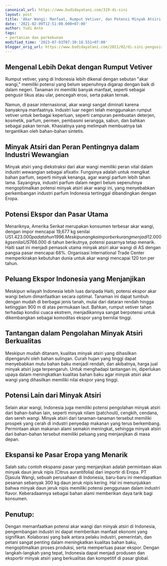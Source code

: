 ```yaml
---
canonical_url: https://www.budidayatani.com/319-di-sini
layout: post
title: 'Akar Wangi: Manfaat, Rumput Vetiver, dan Potensi Minyak Atsiri Indonesia'
date: '2021-02-09T12:51:00.000+07:00'
author: Yudi Anto
tags:
- pertanian dan perkebunan
modified_time: '2023-07-03T07:30:18.551+07:00'
blogger_orig_url: https://www.budidayatani.com/2021/02/di-sini-pengusir-tikus-di-mancanegara.html
---
```


## Mengenal Lebih Dekat dengan Rumput Vetiver

Rumput vetiver, yang di Indonesia lebih dikenal dengan sebutan "akar wangi," memiliki potensi yang belum sepenuhnya digarap dengan baik di dalam negeri. Tanaman ini memiliki banyak manfaat, seperti sebagai pengusir tikus atau ular, pencegah erosi, serta pakan ternak. 

Namun, di pasar internasional, akar wangi sangat diminati karena banyaknya manfaatnya. Industri luar negeri telah menggunakan rumput vetiver untuk berbagai keperluan, seperti campuran pembuatan deterjen, kosmetik, parfum, permen, pembasmi serangga, sabun, dan bahkan sebagai pakan ternak. Khasiatnya yang melimpah membuatnya tak tergantikan oleh bahan-bahan sintetis.

## Minyak Atsiri dan Peran Pentingnya dalam Industri Wewangian

Minyak atsiri yang diekstraksi dari akar wangi memiliki peran vital dalam industri wewangian sebagai afixativ. Fungsinya adalah untuk mengikat bahan parfum, seperti minyak kenanga, agar wangi parfum lebih tahan lama. Sayangnya, industri parfum dalam negeri belum sepenuhnya mengoptimalkan potensi minyak atsiri akar wangi ini, yang menyebabkan perkembangan industri parfum Indonesia tertinggal dibandingkan dengan Eropa.

## Potensi Ekspor dan Pasar Utama

Menariknya, Amerika Serikat merupakan konsumen terbesar akar wangi, dengan impor mencapai 19,677 kg senilai US$1.423.000 pada tahun 1996. Meskipun angka impor berkurang menjadi 12.000 kg senilai US$766.000 di tahun berikutnya, potensi pasarnya tetap menarik. Haiti saat ini menjadi pemasok utama minyak atsiri akar wangi di AS dengan pangsa pasar mencapai 68%. Organisasi International Trade Center memperkirakan kebutuhan dunia untuk akar wangi mencapai 120 ton per tahun.

## Peluang Ekspor Indonesia yang Menjanjikan

Meskipun wilayah Indonesia lebih luas daripada Haiti, potensi ekspor akar wangi belum dimanfaatkan secara optimal. Tanaman ini dapat tumbuh dengan mudah di berbagai jenis tanah, mulai dari dataran rendah hingga ketinggian 900 m di atas permukaan laut. Bahkan, rumput vetiver tahan terhadap kondisi cuaca ekstrem, menjadikannya sangat berpotensi untuk dikembangkan sebagai komoditas ekspor yang bernilai tinggi.

## Tantangan dalam Pengolahan Minyak Atsiri Berkualitas

Meskipun mudah ditanam, kualitas minyak atsiri yang dihasilkan dipengaruhi oleh bahan sulingan. Curah hujan yang tinggi dapat menyebabkan mutu bahan baku menjadi rendah, dan akibatnya, harga jual minyak atsiri juga terpengaruh. Untuk menghadapi tantangan ini, diperlukan upaya dalam meningkatkan kualitas bahan baku agar minyak atsiri akar wangi yang dihasilkan memiliki nilai ekspor yang tinggi.

## Potensi Lain dari Minyak Atsiri

Selain akar wangi, Indonesia juga memiliki potensi pengolahan minyak atsiri dari bahan-bahan lain, seperti minyak nilam (patchouli), cengkih, cendana, dan sereh wangi. Minyak atsiri dari tanaman-tanaman tersebut memiliki prospek yang cerah di industri penyedap makanan yang terus berkembang. Permintaan akan makanan alami semakin meningkat, sehingga minyak atsiri dari bahan-bahan tersebut memiliki peluang yang menjanjikan di masa depan.

## Ekspansi ke Pasar Eropa yang Menarik

Salah satu contoh ekspansi pasar yang menjanjikan adalah permintaan akan minyak daun jeruk nipis (Citrus aurantifolia) dari importir di Eropa. PT Djasula Wangi, sebuah perusahaan di Indonesia, baru-baru ini mendapatkan pesanan sebanyak 300 kg daun jeruk nipis kering. Hal ini menunjukkan bahwa minyak daun jeruk nipis memiliki potensi penggunaan dalam industri flavor. Keberadaannya sebagai bahan alami memberikan daya tarik bagi konsumen.

## Penutup:

Dengan memanfaatkan potensi akar wangi dan minyak atsiri di Indonesia, pengembangan industri ini dapat memberikan manfaat ekonomi yang signifikan. Kolaborasi yang baik antara pelaku industri, pemerintah, dan petani sangat penting dalam meningkatkan kualitas bahan baku, mengoptimalkan proses produksi, serta memperluas pasar ekspor. Dengan langkah-langkah yang tepat, Indonesia dapat menjadi produsen dan eksportir minyak atsiri yang berkualitas dan kompetitif di pasar global.

